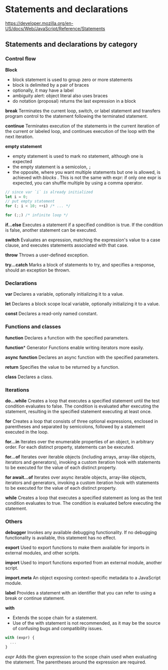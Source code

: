 # Statements and declarations

https://developer.mozilla.org/en-US/docs/Web/JavaScript/Reference/Statements


## Statements and declarations by category

### Control flow

**Block**
- block statement is used to group zero or more statements
- block is delimited by a pair of braces
- optionally, it may have a label
- ambiguity alert: object literal also uses braces
- do notation (proposal) returns the last expression in a block


**break**
Terminates the current loop, switch, or label statement and transfers program control to the statement following the terminated statement.

**continue**
Terminates execution of the statements in the current iteration of the current or labeled loop, and continues execution of the loop with the next iteration.

**empty statement**
- empty statement is used to mark no statement, although one is expected
- the empty statement is a semicolon, `;`
- the opposite, where you want multiple statements but one is allowed, is achieved with *blocks* . This is not the same with expr: if only one expr is expected, you can shuffle multiple by using a comma operator.

```js
// since var `i` is already initialized
let i = 0;
// put empty statement
for (; i < 10; ++i) /* ... */

for (;;) /* infinite loop */
```


**if...else**
Executes a statement if a specified condition is true. If the condition is false, another statement can be executed.

**switch**
Evaluates an expression, matching the expression's value to a case clause, and executes statements associated with that case.

**throw**
Throws a user-defined exception.

**try...catch**
Marks a block of statements to try, and specifies a response, should an exception be thrown.



### Declarations

**var**
Declares a variable, optionally initializing it to a value.

**let**
Declares a block scope local variable, optionally initializing it to a value.

**const**
Declares a read-only named constant.


### Functions and classes

**function**
Declares a function with the specified parameters.

**function***
Generator Functions enable writing iterators more easily.

**async function**
Declares an async function with the specified parameters.

**return**
Specifies the value to be returned by a function.

**class**
Declares a class.

### Iterations

**do...while**
Creates a loop that executes a specified statement until the test condition evaluates to false. The condition is evaluated after executing the statement, resulting in the specified statement executing at least once.

**for**
Creates a loop that consists of three optional expressions, enclosed in parentheses and separated by semicolons, followed by a statement executed in the loop.

**for...in**
Iterates over the enumerable properties of an object, in arbitrary order. For each distinct property, statements can be executed.

**for...of**
Iterates over iterable objects (including arrays, array-like objects, iterators and generators), invoking a custom iteration hook with statements to be executed for the value of each distinct property.

**for await...of**
Iterates over async iterable objects, array-like objects, iterators and generators, invoking a custom iteration hook with statements to be executed for the value of each distinct property.

**while**
Creates a loop that executes a specified statement as long as the test condition evaluates to true. The condition is evaluated before executing the statement.


### Others

**debugger**
Invokes any available debugging functionality. If no debugging functionality is available, this statement has no effect.

**export**
Used to export functions to make them available for imports in external modules, and other scripts.

**import**
Used to import functions exported from an external module, another script.

**import.meta**
An object exposing context-specific metadata to a JavaScript module.

**label**
Provides a statement with an identifier that you can refer to using a break or continue statement.

**with**
- Extends the scope chain for a statement.
- Use of the with statement is not recommended, as it may be the source of confusing bugs and compatibility issues. 

```js
with (expr) {
  ...
}
```

*expr*
Adds the given expression to the scope chain used when evaluating the statement. The parentheses around the expression are required.
